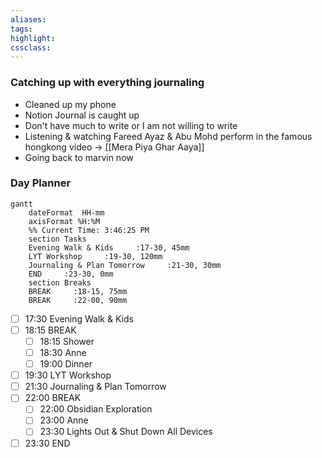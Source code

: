 ```yaml
---
aliases:  
tags:
highlight:  
cssclass:
---
```


### Catching up with everything journaling
- Cleaned up my phone
- Notion Journal is caught up
- Don't have much to write or I am not willing to write 
- Listening & watching Fareed Ayaz & Abu Mohd perform in the famous hongkong video → [[Mera Piya Ghar Aaya]]
- Going back to marvin now


### Day Planner
```mermaid
gantt
    dateFormat  HH-mm
    axisFormat %H:%M
    %% Current Time: 3:46:25 PM
    section Tasks
    Evening Walk & Kids     :17-30, 45mm
    LYT Workshop     :19-30, 120mm
    Journaling & Plan Tomorrow     :21-30, 30mm
    END     :23-30, 0mm
    section Breaks
    BREAK     :18-15, 75mm
    BREAK     :22-00, 90mm
```

- [ ] 17:30 Evening Walk & Kids
- [ ] 18:15 BREAK
	- [ ] 18:15 Shower
	- [ ] 18:30 Anne
	- [ ] 19:00 Dinner
- [ ] 19:30 LYT Workshop
- [ ] 21:30 Journaling & Plan Tomorrow
- [ ] 22:00 BREAK
	- [ ] 22:00 Obsidian Exploration
	- [ ] 23:00 Anne
	- [ ] 23:30 Lights Out & Shut Down All Devices
- [ ] 23:30 END